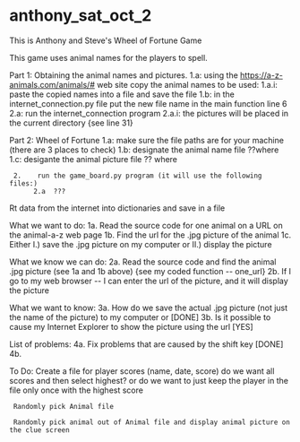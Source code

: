 # anthony_sat_oct_2
This is Anthony and Steve's Wheel of Fortune Game

This game uses animal names for the players to spell.


Part 1:  Obtaining the animal names and pictures.
     1.a:  using the https://a-z-animals.com/animals/# web site copy the animal names to be used:
          1.a.i:  paste the copied names into a file and save the file
     1.b:  in the internet_connection.py file put the new file name in the main function line 6
     2.a: run the internet_connection program
          2.a.i:  the pictures will be placed in the current directory {see line 31}

Part 2: Wheel of Fortune 
     1.a:  make sure the file paths are for your machine (there are 3 places to check)
     1.b:  designate the animal name file  ??where
     1.c:  desigante the animal picture file  ?? where

     2.    run the game_board.py program (it will use the following files:)
          2.a  ???
               



Rt data from the internet into dictionaries and save in a file


 What we want to do:
     1a. Read the source code for one animal on a URL on the animal-a-z web page
     1b. Find the url for the .jpg picture of the animal
     1c. Either I.) save the .jpg picture on my computer or
              II.) display the picture
              
 What we know we can do:
     2a. Read the source code and find the animal .jpg picture (see 1a and 1b above) {see my coded function -- one_url}
     2b. If I go to my web browser -- I can enter the url of the picture, and it will display the picture
     
 What we want to know:
     3a. How do we save the actual .jpg picture (not just the name of the picture) to my computer or  [DONE]
     3b. Is it possible to cause my Internet Explorer to show the picture using the url [YES]

List of problems:
     4a. Fix problems that are caused by the shift key  [DONE]
     4b. 


To Do:
     Create a file for player scores (name, date, score)
          do we want all scores and then select highest?  or
          do we want to just keep the player in the file only once with the highest score

     Randomly pick Animal file

     Randomly pick animal out of Animal file and display animal picture on the clue screen


